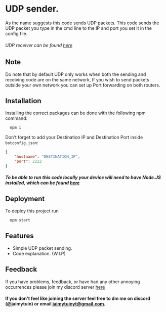 
# UDP sender.

As the name suggests this code sends UDP packets. This code sends the UDP packet you type in the cmd line to the IP and port you set it in the config file.

###### UDP receiver can be found [here](https://github.com/JaimyTuin223/UDP-receiver) 


## Note

Do note that by default UDP only works when both the sending and receiving code are on the same network, If you wish to send packets outside your own network you can set up Port forwarding on both routers.


## Installation

Installing the correct packages can be done with the following npm command:

```bash
  npm i
```
Don't forget to add your Destination IP and Destination Port inside `botconfig.json`:

```json
{
    "hostname": "DESTINATION_IP",
    "port": 2222
}
```
##### To be able to run this code locally your device will need to have Node.JS installed, which can be found [here](https://nodejs.org/en/download)
    
## Deployment

To deploy this project run

```bash
  npm start
```


## Features

- Simple UDP packet sending.
- Code explanation. (W.I.P)


## Feedback

If you have problems, feedback, or have had any other annoying occurrences please join my discord server [here](https://discord.gg/8KxqWAKCPe)

#### If you don't feel like joining the server feel free to dm me on discord (@jaimytuin) or email jaimytuinyt@gmail.com.

